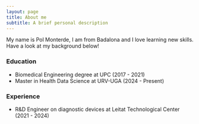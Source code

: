 ```yaml
---
layout: page
title: About me
subtitle: A brief personal description
---
```


My name is Pol Monterde, I am from Badalona and I love learning new skills. Have a look at my background below!

### Education

- Biomedical Engineering degree at UPC (2017 - 2021)
- Master in Health Data Science at URV-UGA (2024 - Present)

### Experience
- R&D Engineer on diagnostic devices at Leitat Technological Center (2021 - 2024)
